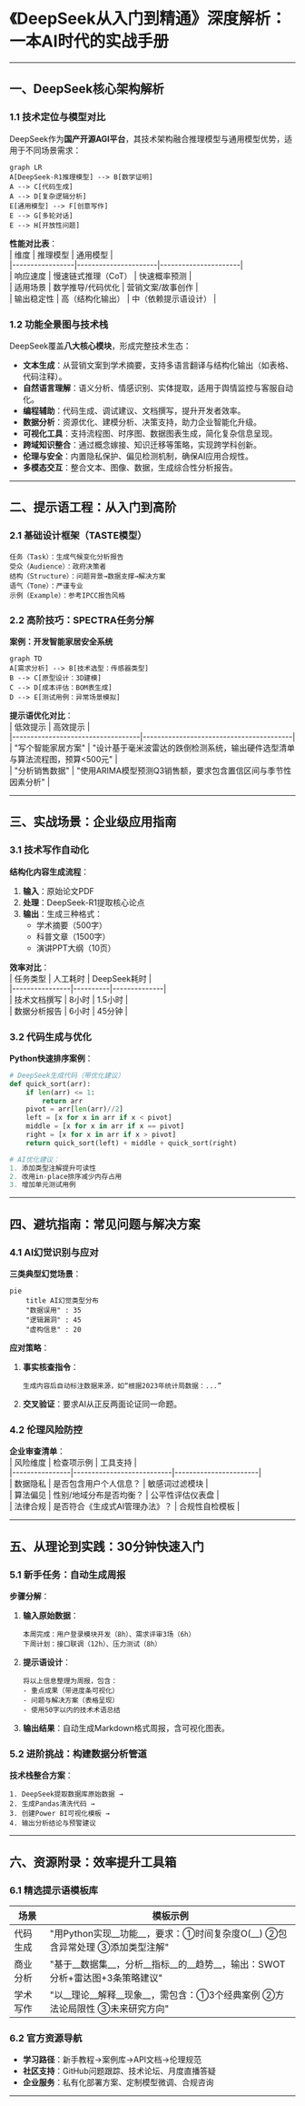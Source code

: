 # 《DeepSeek从入门到精通》深度解析：一本AI时代的实战手册

---

## 一、DeepSeek核心架构解析  
### 1.1 技术定位与模型对比  
DeepSeek作为**国产开源AGI平台**，其技术架构融合推理模型与通用模型优势，适用于不同场景需求：  
```mermaid  
graph LR  
A[DeepSeek-R1推理模型] --> B[数学证明]  
A --> C[代码生成]  
A --> D[复杂逻辑分析]  
E[通用模型] --> F[创意写作]  
E --> G[多轮对话]  
E --> H[开放性问题]  
```  

**性能对比表**：  
| 维度            | 推理模型              | 通用模型              |  
|-----------------|----------------------|----------------------|  
| 响应速度        | 慢速链式推理（CoT）   | 快速概率预测          |  
| 适用场景        | 数学推导/代码优化     | 营销文案/故事创作     |  
| 输出稳定性      | 高（结构化输出）      | 中（依赖提示语设计）  |  

### 1.2 功能全景图与技术栈  
DeepSeek覆盖**八大核心模块**，形成完整技术生态：   
- **文本生成**：从营销文案到学术摘要，支持多语言翻译与结构化输出（如表格、代码注释）。  
- **自然语言理解**：语义分析、情感识别、实体提取，适用于舆情监控与客服自动化。  
- **编程辅助**：代码生成、调试建议、文档撰写，提升开发者效率。  
- **数据分析**：资源优化、建模分析、决策支持，助力企业智能化升级。  
- **可视化工具**：支持流程图、时序图、数据图表生成，简化复杂信息呈现。  
- **跨域知识整合**：通过概念嫁接、知识迁移等策略，实现跨学科创新。  
- **伦理与安全**：内置隐私保护、偏见检测机制，确保AI应用合规性。  
- **多模态交互**：整合文本、图像、数据，生成综合性分析报告。  

---

## 二、提示语工程：从入门到高阶  
### 2.1 基础设计框架（TASTE模型）  
```  
任务（Task）：生成气候变化分析报告  
受众（Audience）：政府决策者  
结构（Structure）：问题背景→数据支撑→解决方案  
语气（Tone）：严谨专业  
示例（Example）：参考IPCC报告风格  
```  

### 2.2 高阶技巧：SPECTRA任务分解  
**案例：开发智能家居安全系统**  
```mermaid  
graph TD  
A[需求分析] --> B[技术选型：传感器类型]  
B --> C[原型设计：3D建模]  
C --> D[成本评估：BOM表生成]  
D --> E[测试用例：异常场景模拟]  
```  

**提示语优化对比**：  
| 低效提示                          | 高效提示                                  |  
|-----------------------------------|-----------------------------------------|  
| "写个智能家居方案"                | "设计基于毫米波雷达的跌倒检测系统，输出硬件选型清单与算法流程图，预算<500元" |  
| "分析销售数据"                    | "使用ARIMA模型预测Q3销售额，要求包含置信区间与季节性因素分析"          |  

---

## 三、实战场景：企业级应用指南  
### 3.1 技术写作自动化  
**结构化内容生成流程**：  
1. **输入**：原始论文PDF  
2. **处理**：DeepSeek-R1提取核心论点  
3. **输出**：生成三种格式：  
   - 学术摘要（500字）  
   - 科普文章（1500字）  
   - 演讲PPT大纲（10页）  

**效率对比**：  
| 任务类型       | 人工耗时 | DeepSeek耗时 |  
|----------------|----------|--------------|  
| 技术文档撰写    | 8小时    | 1.5小时      |  
| 数据分析报告    | 6小时    | 45分钟       |  

### 3.2 代码生成与优化  
**Python快速排序案例**：  
```python  
# DeepSeek生成代码（带优化建议）  
def quick_sort(arr):  
    if len(arr) <= 1:  
        return arr  
    pivot = arr[len(arr)//2]  
    left = [x for x in arr if x < pivot]  
    middle = [x for x in arr if x == pivot]  
    right = [x for x in arr if x > pivot]  
    return quick_sort(left) + middle + quick_sort(right)  

# AI优化建议：  
1. 添加类型注解提升可读性  
2. 改用in-place排序减少内存占用  
3. 增加单元测试用例  
```  

---

## 四、避坑指南：常见问题与解决方案  
### 4.1 AI幻觉识别与应对  
**三类典型幻觉场景**：  
```mermaid  
pie  
    title AI幻觉类型分布  
    "数据误用" : 35  
    "逻辑漏洞" : 45  
    "虚构信息" : 20  
```  

**应对策略**：  
1. **事实核查指令**：  
   ```  
   生成内容后自动标注数据来源，如“根据2023年统计局数据：...”  
   ```  
2. **交叉验证**：要求AI从正反两面论证同一命题。  

### 4.2 伦理风险防控  
**企业审查清单**：  
| 风险维度       | 检查项示例                  | 工具支持                |  
|----------------|---------------------------|-----------------------|  
| 数据隐私       | 是否包含用户个人信息？      | 敏感词过滤模块         |  
| 算法偏见       | 性别/地域分布是否均衡？     | 公平性评估仪表盘       |  
| 法律合规       | 是否符合《生成式AI管理办法》？ | 合规性自检模板         |  

---

## 五、从理论到实践：30分钟快速入门  
### 5.1 新手任务：自动生成周报  
**步骤分解**：  
1. **输入原始数据**：  
   ```  
   本周完成：用户登录模块开发（8h）、需求评审3场（6h）  
   下周计划：接口联调（12h）、压力测试（8h）  
   ```  
2. **提示语设计**：  
   ```  
   将以上信息整理为周报，包含：  
   - 重点成果（带进度条可视化）  
   - 问题与解决方案（表格呈现）  
   - 使用50字以内的技术术语总结  
   ```  
3. **输出结果**：自动生成Markdown格式周报，含可视化图表。  

### 5.2 进阶挑战：构建数据分析管道  
**技术栈整合方案**：  
```  
1. DeepSeek提取数据库原始数据 →   
2. 生成Pandas清洗代码 →   
3. 创建Power BI可视化模板 →   
4. 输出分析结论与预警建议  
```  

---

## 六、资源附录：效率提升工具箱  
### 6.1 精选提示语模板库  
| 场景         | 模板示例                                                                 |  
|--------------|--------------------------------------------------------------------------|  
| 代码生成     | "用Python实现__功能__，要求：①时间复杂度O(__) ②包含异常处理 ③添加类型注解" |  
| 商业分析     | "基于__数据集__，分析__指标__的__趋势__，输出：SWOT分析+雷达图+3条策略建议" |  
| 学术写作     | "以__理论__解释__现象__，需包含：①3个经典案例 ②方法论局限性 ③未来研究方向"  |  

### 6.2 官方资源导航  
- **学习路径**：新手教程→案例库→API文档→伦理规范  
- **社区支持**：GitHub问题跟踪、技术论坛、月度直播答疑  
- **企业服务**：私有化部署方案、定制模型微调、合规咨询  

--- 